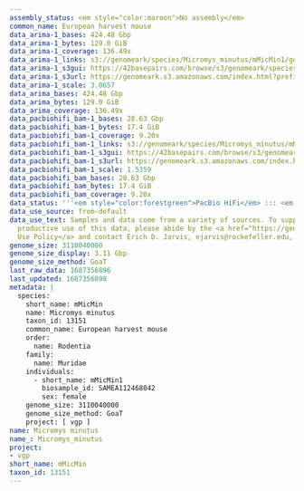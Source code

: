 ```yaml
---
assembly_status: <em style="color:maroon">No assembly</em>
common_name: European harvest mouse
data_arima-1_bases: 424.48 Gbp
data_arima-1_bytes: 129.0 GiB
data_arima-1_coverage: 136.49x
data_arima-1_links: s3://genomeark/species/Micromys_minutus/mMicMin1/genomic_data/arima/<br>
data_arima-1_s3gui: https://42basepairs.com/browse/s3/genomeark/species/Micromys_minutus/mMicMin1/genomic_data/arima/
data_arima-1_s3url: https://genomeark.s3.amazonaws.com/index.html?prefix=species/Micromys_minutus/mMicMin1/genomic_data/arima/
data_arima-1_scale: 3.0657
data_arima_bases: 424.48 Gbp
data_arima_bytes: 129.0 GiB
data_arima_coverage: 136.49x
data_pacbiohifi_bam-1_bases: 28.63 Gbp
data_pacbiohifi_bam-1_bytes: 17.4 GiB
data_pacbiohifi_bam-1_coverage: 9.20x
data_pacbiohifi_bam-1_links: s3://genomeark/species/Micromys_minutus/mMicMin1/genomic_data/pacbio_hifi/<br>
data_pacbiohifi_bam-1_s3gui: https://42basepairs.com/browse/s3/genomeark/species/Micromys_minutus/mMicMin1/genomic_data/pacbio_hifi/
data_pacbiohifi_bam-1_s3url: https://genomeark.s3.amazonaws.com/index.html?prefix=species/Micromys_minutus/mMicMin1/genomic_data/pacbio_hifi/
data_pacbiohifi_bam-1_scale: 1.5359
data_pacbiohifi_bam_bases: 28.63 Gbp
data_pacbiohifi_bam_bytes: 17.4 GiB
data_pacbiohifi_bam_coverage: 9.20x
data_status: '''<em style="color:forestgreen">PacBio HiFi</em> ::: <em style="color:forestgreen">Arima</em>'''
data_use_source: from-default
data_use_text: Samples and data come from a variety of sources. To support fair and
  productive use of this data, please abide by the <a href="https://genome10k.soe.ucsc.edu/data-use-policies/">Data
  Use Policy</a> and contact Erich D. Jarvis, ejarvis@rockefeller.edu, with any questions.
genome_size: 3110040000
genome_size_display: 3.11 Gbp
genome_size_method: GoaT
last_raw_data: 1687356896
last_updated: 1687356898
metadata: |
  species:
    short_name: mMicMin
    name: Micromys minutus
    taxon_id: 13151
    common_name: European harvest mouse
    order:
      name: Rodentia
    family:
      name: Muridae
    individuals:
      - short_name: mMicMin1
        biosample_id: SAMEA112468042
        sex: female
    genome_size: 3110040000
    genome_size_method: GoaT
    project: [ vgp ]
name: Micromys minutus
name_: Micromys_minutus
project:
- vgp
short_name: mMicMin
taxon_id: 13151
---
```

